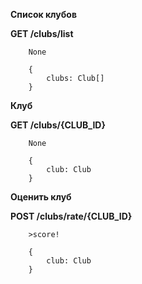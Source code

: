 **Список клубов**

**GET /clubs/list**
```
    None
```
```
    {
        clubs: Club[]
    }
```

**Клуб**

**GET /clubs/{CLUB_ID}**
```
    None
```
```
    {
        club: Club
    }
```

**Оценить клуб**

**POST /clubs/rate/{CLUB_ID}**
```
    >score!
```
```
    {
        club: Club
    }
```



